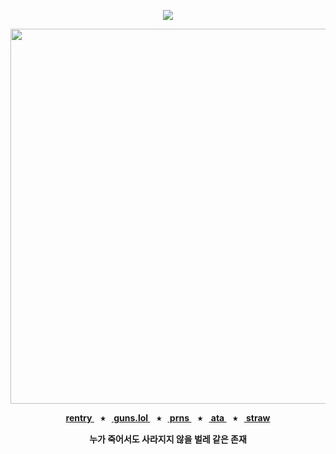 <div align="center">
  
  <a href="">![](https://komarev.com/ghpvc/?username=toemuncher3000&color=9f98a6&label=ivantill+fans&base=8970)</a>

</div>
<p align="center"> <img width="600" height="600" src="https://github.com/user-attachments/assets/6f14b0d9-2849-4678-9b7b-675df359dbf8" </p>


<p align="center"><b><a href="https://rentry.co/wipd"> rentry </a>⠀⭑⠀<a href="https://guns.lol/ivanz"> guns.lol </a>⠀⭑⠀<a href="https://pronouns.cc/@ivanz"> prns </a>⠀⭑⠀<a href="https://blccm.atabook.org/"> ata </a>⠀⭑⠀<a href="https://ivan-alnst.straw.page/"> straw </a>

<p align="center">누가 죽어서도 사라지지 않을 벌레 같은 존재</p>


